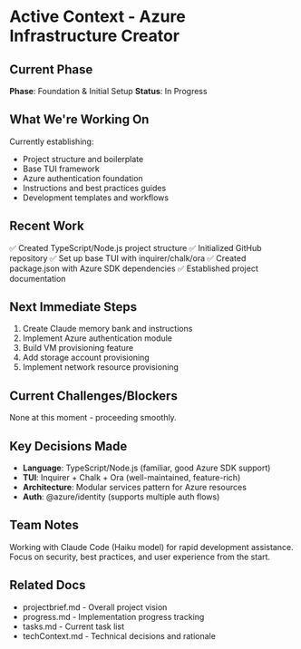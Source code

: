 # Active Context - Azure Infrastructure Creator

## Current Phase

**Phase**: Foundation & Initial Setup
**Status**: In Progress

## What We're Working On

Currently establishing:
- Project structure and boilerplate
- Base TUI framework
- Azure authentication foundation
- Instructions and best practices guides
- Development templates and workflows

## Recent Work

✅ Created TypeScript/Node.js project structure
✅ Initialized GitHub repository
✅ Set up base TUI with inquirer/chalk/ora
✅ Created package.json with Azure SDK dependencies
✅ Established project documentation

## Next Immediate Steps

1. Create Claude memory bank and instructions
2. Implement Azure authentication module
3. Build VM provisioning feature
4. Add storage account provisioning
5. Implement network resource provisioning

## Current Challenges/Blockers

None at this moment - proceeding smoothly.

## Key Decisions Made

- **Language**: TypeScript/Node.js (familiar, good Azure SDK support)
- **TUI**: Inquirer + Chalk + Ora (well-maintained, feature-rich)
- **Architecture**: Modular services pattern for Azure resources
- **Auth**: @azure/identity (supports multiple auth flows)

## Team Notes

Working with Claude Code (Haiku model) for rapid development assistance.
Focus on security, best practices, and user experience from the start.

## Related Docs

- projectbrief.md - Overall project vision
- progress.md - Implementation progress tracking
- tasks.md - Current task list
- techContext.md - Technical decisions and rationale
